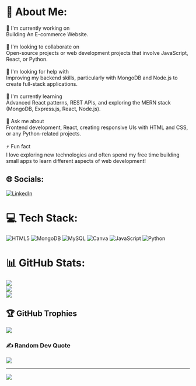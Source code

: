 # 💫 About Me:
🔭 I'm currently working on<br>Building An E-commerce Website.<br><br>👯 I'm looking to collaborate on<br>Open-source projects or web development projects that involve JavaScript, React, or Python.<br><br>🤝 I'm looking for help with<br>Improving my backend skills, particularly with MongoDB and Node.js to create full-stack applications.<br><br>🌱 I'm currently learning<br>Advanced React patterns, REST APIs, and exploring the MERN stack (MongoDB, Express.js, React, Node.js).<br><br>💬 Ask me about<br>Frontend development, React, creating responsive UIs with HTML and CSS, or any Python-related projects.<br><br>⚡ Fun fact<br>I love exploring new technologies and often spend my free time building small apps to learn different aspects of web development!


## 🌐 Socials:
[![LinkedIn](https://img.shields.io/badge/LinkedIn-%230077B5.svg?logo=linkedin&logoColor=white)](https://linkedin.com/in/https://www.linkedin.com/in/sairaj-rane-5b45b5246/) 

# 💻 Tech Stack:
![HTML5](https://img.shields.io/badge/html5-%23E34F26.svg?style=flat&logo=html5&logoColor=white) ![MongoDB](https://img.shields.io/badge/MongoDB-%234ea94b.svg?style=flat&logo=mongodb&logoColor=white) ![MySQL](https://img.shields.io/badge/mysql-4479A1.svg?style=flat&logo=mysql&logoColor=white) ![Canva](https://img.shields.io/badge/Canva-%2300C4CC.svg?style=flat&logo=Canva&logoColor=white) ![JavaScript](https://img.shields.io/badge/javascript-%23323330.svg?style=flat&logo=javascript&logoColor=%23F7DF1E) ![Python](https://img.shields.io/badge/python-3670A0?style=flat&logo=python&logoColor=ffdd54)
# 📊 GitHub Stats:
![](https://github-readme-stats.vercel.app/api?username=sairajr62&theme=panda&hide_border=false&include_all_commits=false&count_private=false)<br/>
![](https://github-readme-streak-stats.herokuapp.com/?user=sairajr62&theme=panda&hide_border=false)<br/>
![](https://github-readme-stats.vercel.app/api/top-langs/?username=sairajr62&theme=panda&hide_border=false&include_all_commits=false&count_private=false&layout=compact)

## 🏆 GitHub Trophies
![](https://github-profile-trophy.vercel.app/?username=sairajr62&theme=rose_pine&no-frame=false&no-bg=true&margin-w=4)

### ✍️ Random Dev Quote
![](https://quotes-github-readme.vercel.app/api?type=horizontal&theme=tokyonight)

---
[![](https://visitcount.itsvg.in/api?id=sairajr62&icon=5&color=3)](https://visitcount.itsvg.in)

<!-- Proudly created with GPRM ( https://gprm.itsvg.in ) -->
